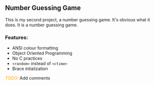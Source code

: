 ## Number Guessing Game
This is my second project, a number guessing game. It's obvious what it does. 
It is a number guessing game.
<br>
### Features:
- ANSI colour formatting
- Object Oriented Programming
- No C practices
- `<random>` instead of `<ctime>`
- Brace intialization

<p><span style="color: orange">TODO: </span> Add comments</p>

